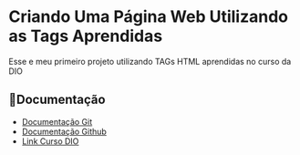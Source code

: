 # Criando Uma Página Web Utilizando as Tags Aprendidas

Esse e meu primeiro projeto utilizando TAGs HTML aprendidas no curso da DIO

## 📅Documentação

- [Documentação Git](https://git-scm.com/)
- [Documentação Github](https://github.com/)
- [Link Curso DIO](https://)

